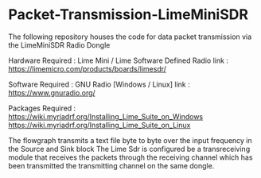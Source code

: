 # Packet-Transmission-LimeMiniSDR
The following repository houses the code for data packet transmission via the LimeMiniSDR Radio Dongle


Hardware Required : Lime Mini / Lime Software Defined Radio
  link : https://limemicro.com/products/boards/limesdr/
  
Software Required : GNU Radio [Windows / Linux]
  link : https://www.gnuradio.org/
  
Packages Required : https://wiki.myriadrf.org/Installing_Lime_Suite_on_Windows
                    https://wiki.myriadrf.org/Installing_Lime_Suite_on_Linux


The flowgraph transmits a text file byte to byte over the input frequency in the Source and Sink block
The Lime Sdr is configured be a transreceiving module that receives the packets through the receiving channel which has been transmitted the transmitting channel on the same dongle.

